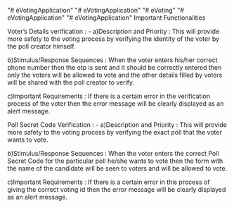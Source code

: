 "# eVotingApplication" 
"# eVotingApplication" 
"# eVoting" 
"# eVotingApplication" 
"# eVotingApplication" 
Important Functionalities

  Voter’s Details verification : -
a)Description and Priority : This will provide more safety to the voting process by verifying the identity of the voter by the poll creator himself.

b)Stimulus/Response Sequences : When the voter enters his/her correct phone number then the otp is sent and it should be correctly entered then only the voters will be allowed to vote and the other details filled by voters will be shared with the poll creator to verify.

c)Important Requirements : If there is a certain error in the verification process of the voter then the error message will be clearly displayed as an alert message.

  Poll Secret Code Verification : -
a)Description and Priority : This will provide more safety to the voting process by verifying the exact poll that the voter wants to vote.

b)Stimulus/Response Sequences : When the voter enters the correct Poll Secret Code for the particular poll he/she wants to vote then the form with the name of the candidate will be seen to voters and will be allowed to vote.

c)Important Requirements : If there is a certain error in this process of giving the correct voting id then the error message will be clearly displayed as an alert message.
